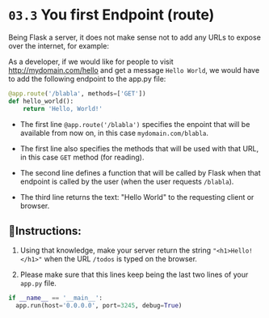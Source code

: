 # `03.3` You first Endpoint (route)

Being Flask a server, it does not make sense not to add any URLs to expose over the internet, for example:

As a developer, if we would like for people to visit http://mydomain.com/hello and get a message `Hello World`, we would have to add the following endpoint to the app.py file:

```python
@app.route('/blabla', methods=['GET'])
def hello_world():
    return 'Hello, World!'
```

+ The first line `@app.route('/blabla')` specifies the enpoint that will be available from now on, in this case `mydomain.com/blabla`.

+ The first line also specifies the methods that will be used with that URL, in this case `GET` method (for reading).

+ The second line defines a function that will be called by Flask when that endpoint is called by the user (when the user requests `/blabla`).

+ The third line returns the text: "Hello World" to the requesting client or browser.

## 📝Instructions:

1. Using that knowledge, make your server return the string `"<h1>Hello!</h1>"` when the URL `/todos` is typed on the browser.

2. Please make sure that this lines keep being the last two lines of your `app.py` file.

```python
if __name__ == '__main__':
  app.run(host='0.0.0.0', port=3245, debug=True)
```
